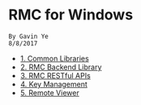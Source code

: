 
# **RMC for Windows** #

    By Gavin Ye
    8/8/2017


- [1. Common Libraries](commonlibs.md)
- [2. RMC Backend Library](librmc.md)
- [3. RMC RESTful APIs](restful.md)
- [4. Key Management](km.md)
- [5. Remote Viewer](rmviw.md)
